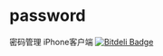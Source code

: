 password
========

密码管理 iPhone客户端
[![Bitdeli Badge](https://d2weczhvl823v0.cloudfront.net/kylescript/password/trend.png)](https://bitdeli.com/free "Bitdeli Badge")
